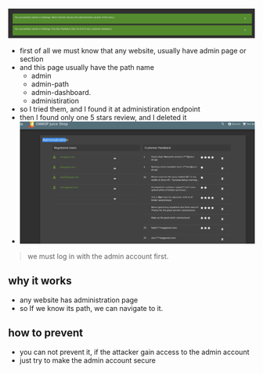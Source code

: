 ![alt text](image-4.png)
* first of all we must know that any website, usually have admin page or section
* and this page usually have the path name
  * admin
  * admin-path
  * admin-dashboard.
  * administiration
* so I tried them, and I found it at administiration endpoint
* then I found only one 5 stars review, and I deleted it 
* ![alt text](image-5.png)
> we must log in with the admin account first. 

## why it works
* any website has administration page
* so If we know its path, we can navigate to it.

## how to prevent
* you can not prevent it, if the attacker gain access to the admin account
* just try to make the admin account secure